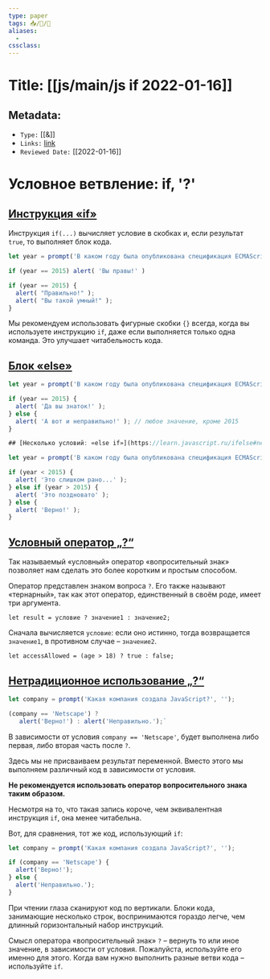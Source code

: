 ```yaml
---
type: paper
tags: 📥️/📜️/🔱
aliases:
  - 
cssclass: 
---
```




# Title: **[[js/main/js if 2022-01-16]]**


## Metadata:

- `Type:` [[&]]
- `Links:` [link](https://learn.javascript.ru/ifelse)
- `Reviewed Date:` [[2022-01-16]]

# Условное ветвление: if, '?'
## [Инструкция «if»](https://learn.javascript.ru/ifelse#instruktsiya-if)

Инструкция `if(...)` вычисляет условие в скобках и, если результат `true`, то выполняет блок кода.
```javascript
let year = prompt('В каком году была опубликована спецификация ECMAScript-2015?', '');

if (year == 2015) alert( 'Вы правы!' )

if (year == 2015) {
  alert( "Правильно!" );
  alert( "Вы такой умный!" );
}
```
Мы рекомендуем использовать фигурные скобки `{}` всегда, когда вы используете инструкцию `if`, даже если выполняется только одна команда. Это улучшает читабельность кода.

## [Блок «else»](https://learn.javascript.ru/ifelse#blok-else)
```javascript
let year = prompt('В каком году была опубликована спецификация ECMAScript-2015?', '');

if (year == 2015) {
  alert( 'Да вы знаток!' );
} else {
  alert( 'А вот и неправильно!' ); // любое значение, кроме 2015
}

## [Несколько условий: «else if»](https://learn.javascript.ru/ifelse#neskolko-usloviy-else-if)

let year = prompt('В каком году была опубликована спецификация ECMAScript-2015?', '');

if (year < 2015) {
  alert( 'Это слишком рано...' );
} else if (year > 2015) {
  alert( 'Это поздновато' );
} else {
  alert( 'Верно!' );
}
```

## [Условный оператор „?“](https://learn.javascript.ru/ifelse#uslovnyy-operator)
Так называемый «условный» оператор «вопросительный знак» позволяет нам сделать это более коротким и простым способом.

Оператор представлен знаком вопроса `?`. Его также называют «тернарный», так как этот оператор, единственный в своём роде, имеет три аргумента.

`let result = условие ? значение1 : значение2;`

Сначала вычисляется `условие`: если оно истинно, тогда возвращается `значение1`, в противном случае – `значение2`.

`let accessAllowed = (age > 18) ? true : false;`

## [Нетрадиционное использование „?“](https://learn.javascript.ru/ifelse#netraditsionnoe-ispolzovanie)
```javascript
let company = prompt('Какая компания создала JavaScript?', '');

(company == 'Netscape') ?
   alert('Верно!') : alert('Неправильно.');`
```

В зависимости от условия `company == 'Netscape'`, будет выполнена либо первая, либо вторая часть после `?`.

Здесь мы не присваиваем результат переменной. Вместо этого мы выполняем различный код в зависимости от условия.

**Не рекомендуется использовать оператор вопросительного знака таким образом.**

Несмотря на то, что такая запись короче, чем эквивалентная инструкция `if`, она менее читабельна.

Вот, для сравнения, тот же код, использующий `if`:
```javascript
let company = prompt('Какая компания создала JavaScript?', '');

if (company == 'Netscape') {
  alert('Верно!');
} else {
  alert('Неправильно.');
}
```

При чтении глаза сканируют код по вертикали. Блоки кода, занимающие несколько строк, воспринимаются гораздо легче, чем длинный горизонтальный набор инструкций.

Смысл оператора «вопросительный знак» `?` – вернуть то или иное значение, в зависимости от условия. Пожалуйста, используйте его именно для этого. Когда вам нужно выполнить разные ветви кода – используйте `if`.



